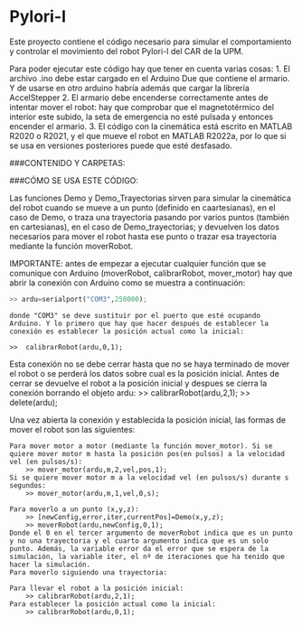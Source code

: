 # Pylori-I

Este proyecto contiene el código necesario para simular el comportamiento y controlar el movimiento del robot Pylori-I del CAR de la UPM.

Para poder ejecutar este código hay que tener en cuenta varias cosas:
	1. El archivo .ino debe estar cargado en el Arduino Due que contiene el armario. Y de usarse en otro arduino habría además que cargar la librería AccelStepper
	2. El armario debe encenderse correctamente antes de intentar mover el robot: hay que comprobar que el magnetotérmico del interior este subido, la seta de emergencia no esté pulsada y entonces encender el armario.
	3. El código con la cinemática está escrito en MATLAB R2020 o R2021, y el que mueve el robot en MATLAB R2022a, por lo que si se usa en versiones posteriores puede que esté desfasado.
	
###CONTENIDO Y CARPETAS:	

###CÓMO SE USA ESTE CÓDIGO:

Las funciones Demo y Demo_Trayectorias sirven para simular la cinemática del robot cuando se mueve a un punto (definido en caartesianas), en el caso de Demo, o traza una trayectoria pasando por varios puntos (también en cartesianas), en el caso de Demo_trayectorias; y devuelven los datos necesarios para mover el robot hasta ese punto o trazar esa trayectoria mediante la función moverRobot.
	
IMPORTANTE: antes de empezar a ejecutar cualquier función que se comunique con Arduino (moverRobot, calibrarRobot, mover_motor) hay que abrir la conexión con Arduino como se muestra a continuación:
```python
>> ardu=serialport("COM3",250000);
```
		
	donde "COM3" se deve sustituir por el puerto que esté ocupando Arduino. Y lo primero que hay que hacer después de establecer la conexión es establecer la posición actual como la inicial:
		
```
>>  calibrarRobot(ardu,0,1);
```	
		
Esta conexión no se debe cerrar hasta que no se haya terminado de mover el robot o se perderá los datos sobre cual es la posición inicial. Antes de cerrar se devuelve el robot a la posición inicial y despues se cierra la conexión borrando el objeto ardu:
		>> calibrarRobot(ardu,2,1);
		>> delete(ardu);

 Una vez abierta la conexión y establecida la posición inicial, las formas de mover el robot son las siguientes:
 	
	Para mover motor a motor (mediante la función mover_motor). Si se quiere mover motor m hasta la posición pos(en pulsos) a la velocidad vel (en pulsos/s):
 		>> mover_motor(ardu,m,2,vel,pos,1);
 	Si se quiere mover motor m a la velocidad vel (en pulsos/s) durante s segundos:
		>> mover_motor(ardu,m,1,vel,0,s);

 	Para moverlo a un punto (x,y,z):
		>> [newConfig,error,iter,currentPos]=Demo(x,y,z);
		>> moverRobot(ardu,newConfig,0,1);
	Donde el 0 en el tercer argumento de moverRobot indica que es un punto y no una trayectoria y el cuarto argumento indica que es un solo punto. Además, la variable error da el error que se espera de la simulación, la variable iter, el nº de iteraciones que ha tenido que hacer la simulación.
 	Para moverlo siguiendo una trayectoria:

 	Para llevar el robot a la posición inicial:
		>> calibrarRobot(ardu,2,1);
	Para establecer la posición actual como la inicial:
		>> calibrarRobot(ardu,0,1); 	
